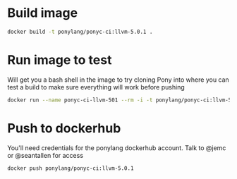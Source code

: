 # Build image

```bash
docker build -t ponylang/ponyc-ci:llvm-5.0.1 .
```

# Run image to test

Will get you a bash shell in the image to try cloning Pony into where you can test a build to make sure everything will work before pushing

```bash
docker run --name ponyc-ci-llvm-501 --rm -i -t ponylang/ponyc-ci:llvm-5.0.1 bash
```

# Push to dockerhub

You'll need credentials for the ponylang dockerhub account. Talk to @jemc or @seantallen for access

```bash
docker push ponylang/ponyc-ci:llvm-5.0.1
```
